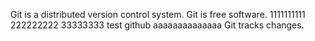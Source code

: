 Git is a distributed version control system.
Git is free software.
1111111111
222222222
33333333
test github
aaaaaaaaaaaaaa
Git tracks changes.
